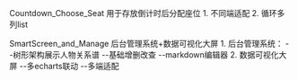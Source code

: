 Countdown_Choose_Seat
  用于存放倒计时后分配座位
    1. 不同端适配
    2. 循环多列list
    
SmartScreen_and_Manage
  后台管理系统+数据可视化大屏
    1. 后台管理系统：
      --树形架构展示人物关系谱
      --基础增删改查
      --markdown编辑器
    2. 数据可视化大屏
      --多echarts联动
      --多端适配
